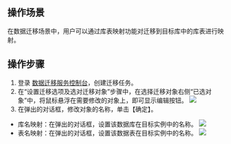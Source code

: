 
## 操作场景
在数据迁移场景中，用户可以通过库表映射功能对迁移到目标库中的库表进行映射。 

## 操作步骤
1. 登录 [数据迁移服务控制台](https://console.cloud.tencent.com/dts/migration)，创建迁移任务。
2. 在“设置迁移选项及选对迁移对象”步骤中，在选择迁移对象右侧“已选对象”中，将鼠标悬浮在需要修改的对象上，即可显示编辑按钮。
![](https://main.qcloudimg.com/raw/b34c89e4ec703a1a5dad9efd1aaaa4e5.png)
3. 在弹出的对话框，修改对象的名称，单击【确定】。
  - 库名映射：在弹出的对话框，设置该数据库在目标实例中的名称。 
![](https://main.qcloudimg.com/raw/6c53d26a63e0dd43966de816b800b440.png)
 - 表名映射：在弹出的对话框，设置该数据表在目标实例中的名称。
![](https://main.qcloudimg.com/raw/4d702b816334d368fa03d165c7d96397.png)
